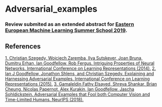 # Adversarial_examples
### Review submited as an extended abstract for [Eastern European Machine Learning Summer School 2019](https://www.eeml.eu/home).
## References
[1. Christian Szegedy, Wojciech Zaremba, Ilya Sutskever, Joan Bruna, Dumitru Erhan, Ian Goodfellow, Rob Fergus. Intriguing Properties of Neural Networks. International Conference on Learning Representations (2014).](https://arxiv.org/pdf/1312.6199.pdf)
[2. Ian J Goodfellow, Jonathon Shlens, and Christian Szegedy. Explaining and Harnessing Adversarial Examples. International Conference on Learning Representations (2015).](https://arxiv.org/pdf/1412.6572.pdf)
[3. Gamaleldin Fathy Elsayed, Shreya Shankar, Brian Cheung, Nicolas Papernot, Alex Kurakin, Ian Goodfellow, Jascha Sohldickstein. Adversarial Examples that Fool both Computer Vision and Time-Limited Humans. NeurIPS (2018).](https://arxiv.org/pdf/1802.08195.pdf)
